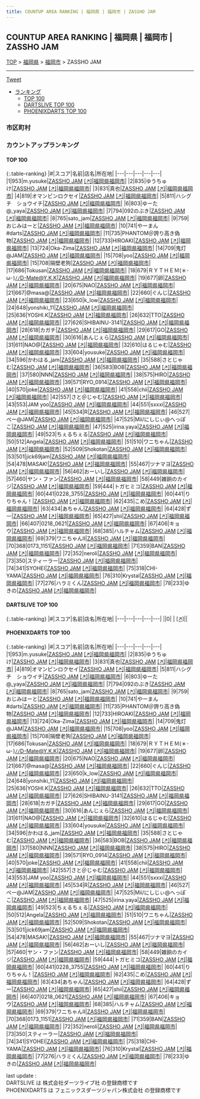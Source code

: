 ```yaml
---
title: COUNTUP AREA RANKING | 福岡県 | 福岡市 | ZASSHO JAM
---
```

## COUNTUP AREA RANKING | 福岡県 | 福岡市 | ZASSHO JAM

[TOP](/darts/rank/) > [福岡県](/darts/rank/福岡県/) > [福岡市](/darts/rank/福岡県/福岡市/) > ZASSHO JAM

___

<a href="https://twitter.com/share?ref_src=twsrc%5Etfw" data-text="COUNTUP AREA RANKING | 福岡県福岡市ZASSHO JAM" class="twitter-share-button" data-hashtags="DARTSLIVE,PHOENIXDARTS,darts,ダーツ" data-show-count="false">Tweet</a>

* [ランキング](#カウントアップランキング)
    * [TOP 100](#top-100)
    * [DARTSLIVE TOP 100](#dartslive-top-100)
    * [PHOENIXDARTS TOP 100](#phoenixdarts-top-100)

### 市区町村

<ul>

</ul>

### カウントアップランキング

#### TOP 100



{:.table-ranking}
|#|スコア|名前|店名|所在地|
|---|---|---|---|---|
|1|953|<span class="rank-name-pd">m.yusuke</span>|<a href="/darts/rank/shops/85726.html">ZASSHO JAM</a> <a href="https://vs.phoenixdarts.com/jp/shop/shopDetailInfo/s_85726?s_seq=85726">[↗]</a>|<a href="/darts/rank/福岡県/福岡市">福岡県福岡市</a>|
|2|835|<span class="rank-name-pd">ゆうちゅけ</span>|<a href="/darts/rank/shops/85726.html">ZASSHO JAM</a> <a href="https://vs.phoenixdarts.com/jp/shop/shopDetailInfo/s_85726?s_seq=85726">[↗]</a>|<a href="/darts/rank/福岡県/福岡市">福岡県福岡市</a>|
|3|831|<span class="rank-name-pd">真也</span>|<a href="/darts/rank/shops/85726.html">ZASSHO JAM</a> <a href="https://vs.phoenixdarts.com/jp/shop/shopDetailInfo/s_85726?s_seq=85726">[↗]</a>|<a href="/darts/rank/福岡県/福岡市">福岡県福岡市</a>|
|4|819|<span class="rank-name-pd">オマンピンロクセイ</span>|<a href="/darts/rank/shops/85726.html">ZASSHO JAM</a> <a href="https://vs.phoenixdarts.com/jp/shop/shopDetailInfo/s_85726?s_seq=85726">[↗]</a>|<a href="/darts/rank/福岡県/福岡市">福岡県福岡市</a>|
|5|811|<span class="rank-name-pd">ハシグチ　ショウイチ</span>|<a href="/darts/rank/shops/85726.html">ZASSHO JAM</a> <a href="https://vs.phoenixdarts.com/jp/shop/shopDetailInfo/s_85726?s_seq=85726">[↗]</a>|<a href="/darts/rank/福岡県/福岡市">福岡県福岡市</a>|
|6|803|<span class="rank-name-pd">ゆーた@_yaya</span>|<a href="/darts/rank/shops/85726.html">ZASSHO JAM</a> <a href="https://vs.phoenixdarts.com/jp/shop/shopDetailInfo/s_85726?s_seq=85726">[↗]</a>|<a href="/darts/rank/福岡県/福岡市">福岡県福岡市</a>|
|7|794|<span class="rank-name-pd">092のぶき</span>|<a href="/darts/rank/shops/85726.html">ZASSHO JAM</a> <a href="https://vs.phoenixdarts.com/jp/shop/shopDetailInfo/s_85726?s_seq=85726">[↗]</a>|<a href="/darts/rank/福岡県/福岡市">福岡県福岡市</a>|
|8|765|<span class="rank-name-pd">sato_jam</span>|<a href="/darts/rank/shops/85726.html">ZASSHO JAM</a> <a href="https://vs.phoenixdarts.com/jp/shop/shopDetailInfo/s_85726?s_seq=85726">[↗]</a>|<a href="/darts/rank/福岡県/福岡市">福岡県福岡市</a>|
|9|759|<span class="rank-name-pd">おじみはーと</span>|<a href="/darts/rank/shops/85726.html">ZASSHO JAM</a> <a href="https://vs.phoenixdarts.com/jp/shop/shopDetailInfo/s_85726?s_seq=85726">[↗]</a>|<a href="/darts/rank/福岡県/福岡市">福岡県福岡市</a>|
|10|741|<span class="rank-name-pd">やーまん#darts</span>|<a href="/darts/rank/shops/85726.html">ZASSHO JAM</a> <a href="https://vs.phoenixdarts.com/jp/shop/shopDetailInfo/s_85726?s_seq=85726">[↗]</a>|<a href="/darts/rank/福岡県/福岡市">福岡県福岡市</a>|
|11|735|<span class="rank-name-pd">PHANTOM＠誇り高き偽物</span>|<a href="/darts/rank/shops/85726.html">ZASSHO JAM</a> <a href="https://vs.phoenixdarts.com/jp/shop/shopDetailInfo/s_85726?s_seq=85726">[↗]</a>|<a href="/darts/rank/福岡県/福岡市">福岡県福岡市</a>|
|12|733|<span class="rank-name-pd">HIROAKI</span>|<a href="/darts/rank/shops/85726.html">ZASSHO JAM</a> <a href="https://vs.phoenixdarts.com/jp/shop/shopDetailInfo/s_85726?s_seq=85726">[↗]</a>|<a href="/darts/rank/福岡県/福岡市">福岡県福岡市</a>|
|13|724|<span class="rank-name-pd">Oka-Zima</span>|<a href="/darts/rank/shops/85726.html">ZASSHO JAM</a> <a href="https://vs.phoenixdarts.com/jp/shop/shopDetailInfo/s_85726?s_seq=85726">[↗]</a>|<a href="/darts/rank/福岡県/福岡市">福岡県福岡市</a>|
|14|709|<span class="rank-name-pd">鬼灯@JAM</span>|<a href="/darts/rank/shops/85726.html">ZASSHO JAM</a> <a href="https://vs.phoenixdarts.com/jp/shop/shopDetailInfo/s_85726?s_seq=85726">[↗]</a>|<a href="/darts/rank/福岡県/福岡市">福岡県福岡市</a>|
|15|708|<span class="rank-name-pd">yoo</span>|<a href="/darts/rank/shops/85726.html">ZASSHO JAM</a> <a href="https://vs.phoenixdarts.com/jp/shop/shopDetailInfo/s_85726?s_seq=85726">[↗]</a>|<a href="/darts/rank/福岡県/福岡市">福岡県福岡市</a>|
|15|708|<span class="rank-name-pd">隔壁老狗</span>|<a href="/darts/rank/shops/85726.html">ZASSHO JAM</a> <a href="https://vs.phoenixdarts.com/jp/shop/shopDetailInfo/s_85726?s_seq=85726">[↗]</a>|<a href="/darts/rank/福岡県/福岡市">福岡県福岡市</a>|
|17|686|<span class="rank-name-pd">Tokusan</span>|<a href="/darts/rank/shops/85726.html">ZASSHO JAM</a> <a href="https://vs.phoenixdarts.com/jp/shop/shopDetailInfo/s_85726?s_seq=85726">[↗]</a>|<a href="/darts/rank/福岡県/福岡市">福岡県福岡市</a>|
|18|679|<span class="rank-name-pd">ＲＹＴＨＥＭ(＊･ω･)ﾉﾉD-Mate@Y.K.K</span>|<a href="/darts/rank/shops/85726.html">ZASSHO JAM</a> <a href="https://vs.phoenixdarts.com/jp/shop/shopDetailInfo/s_85726?s_seq=85726">[↗]</a>|<a href="/darts/rank/福岡県/福岡市">福岡県福岡市</a>|
|19|677|<span class="rank-name-pd">卵</span>|<a href="/darts/rank/shops/85726.html">ZASSHO JAM</a> <a href="https://vs.phoenixdarts.com/jp/shop/shopDetailInfo/s_85726?s_seq=85726">[↗]</a>|<a href="/darts/rank/福岡県/福岡市">福岡県福岡市</a>|
|20|675|<span class="rank-name-pd">NAO</span>|<a href="/darts/rank/shops/85726.html">ZASSHO JAM</a> <a href="https://vs.phoenixdarts.com/jp/shop/shopDetailInfo/s_85726?s_seq=85726">[↗]</a>|<a href="/darts/rank/福岡県/福岡市">福岡県福岡市</a>|
|21|667|<span class="rank-name-pd">@masa@</span>|<a href="/darts/rank/shops/85726.html">ZASSHO JAM</a> <a href="https://vs.phoenixdarts.com/jp/shop/shopDetailInfo/s_85726?s_seq=85726">[↗]</a>|<a href="/darts/rank/福岡県/福岡市">福岡県福岡市</a>|
|22|660|<span class="rank-name-pd">ぐんじ</span>|<a href="/darts/rank/shops/85726.html">ZASSHO JAM</a> <a href="https://vs.phoenixdarts.com/jp/shop/shopDetailInfo/s_85726?s_seq=85726">[↗]</a>|<a href="/darts/rank/福岡県/福岡市">福岡県福岡市</a>|
|23|650|<span class="rank-name-pd">k_low</span>|<a href="/darts/rank/shops/85726.html">ZASSHO JAM</a> <a href="https://vs.phoenixdarts.com/jp/shop/shopDetailInfo/s_85726?s_seq=85726">[↗]</a>|<a href="/darts/rank/福岡県/福岡市">福岡県福岡市</a>|
|24|648|<span class="rank-name-pd">yonshiki_11</span>|<a href="/darts/rank/shops/85726.html">ZASSHO JAM</a> <a href="https://vs.phoenixdarts.com/jp/shop/shopDetailInfo/s_85726?s_seq=85726">[↗]</a>|<a href="/darts/rank/福岡県/福岡市">福岡県福岡市</a>|
|25|636|<span class="rank-name-pd">YOSHI.K</span>|<a href="/darts/rank/shops/85726.html">ZASSHO JAM</a> <a href="https://vs.phoenixdarts.com/jp/shop/shopDetailInfo/s_85726?s_seq=85726">[↗]</a>|<a href="/darts/rank/福岡県/福岡市">福岡県福岡市</a>|
|26|632|<span class="rank-name-pd">TTO</span>|<a href="/darts/rank/shops/85726.html">ZASSHO JAM</a> <a href="https://vs.phoenixdarts.com/jp/shop/shopDetailInfo/s_85726?s_seq=85726">[↗]</a>|<a href="/darts/rank/福岡県/福岡市">福岡県福岡市</a>|
|27|626|<span class="rank-name-pd">SHIBAINU-3141</span>|<a href="/darts/rank/shops/85726.html">ZASSHO JAM</a> <a href="https://vs.phoenixdarts.com/jp/shop/shopDetailInfo/s_85726?s_seq=85726">[↗]</a>|<a href="/darts/rank/福岡県/福岡市">福岡県福岡市</a>|
|28|618|<span class="rank-name-pd">カガチ</span>|<a href="/darts/rank/shops/85726.html">ZASSHO JAM</a> <a href="https://vs.phoenixdarts.com/jp/shop/shopDetailInfo/s_85726?s_seq=85726">[↗]</a>|<a href="/darts/rank/福岡県/福岡市">福岡県福岡市</a>|
|29|617|<span class="rank-name-pd">GO</span>|<a href="/darts/rank/shops/85726.html">ZASSHO JAM</a> <a href="https://vs.phoenixdarts.com/jp/shop/shopDetailInfo/s_85726?s_seq=85726">[↗]</a>|<a href="/darts/rank/福岡県/福岡市">福岡県福岡市</a>|
|30|616|<span class="rank-name-pd">あんじぇら</span>|<a href="/darts/rank/shops/85726.html">ZASSHO JAM</a> <a href="https://vs.phoenixdarts.com/jp/shop/shopDetailInfo/s_85726?s_seq=85726">[↗]</a>|<a href="/darts/rank/福岡県/福岡市">福岡県福岡市</a>|
|31|611|<span class="rank-name-pd">NAO@</span>|<a href="/darts/rank/shops/85726.html">ZASSHO JAM</a> <a href="https://vs.phoenixdarts.com/jp/shop/shopDetailInfo/s_85726?s_seq=85726">[↗]</a>|<a href="/darts/rank/福岡県/福岡市">福岡県福岡市</a>|
|32|610|<span class="rank-name-pd">はるじゃむ</span>|<a href="/darts/rank/shops/85726.html">ZASSHO JAM</a> <a href="https://vs.phoenixdarts.com/jp/shop/shopDetailInfo/s_85726?s_seq=85726">[↗]</a>|<a href="/darts/rank/福岡県/福岡市">福岡県福岡市</a>|
|33|604|<span class="rank-name-pd">yousuke</span>|<a href="/darts/rank/shops/85726.html">ZASSHO JAM</a> <a href="https://vs.phoenixdarts.com/jp/shop/shopDetailInfo/s_85726?s_seq=85726">[↗]</a>|<a href="/darts/rank/福岡県/福岡市">福岡県福岡市</a>|
|34|596|<span class="rank-name-pd">かわはる_jam</span>|<a href="/darts/rank/shops/85726.html">ZASSHO JAM</a> <a href="https://vs.phoenixdarts.com/jp/shop/shopDetailInfo/s_85726?s_seq=85726">[↗]</a>|<a href="/darts/rank/福岡県/福岡市">福岡県福岡市</a>|
|35|588|<span class="rank-name-pd">さとじゃむ</span>|<a href="/darts/rank/shops/85726.html">ZASSHO JAM</a> <a href="https://vs.phoenixdarts.com/jp/shop/shopDetailInfo/s_85726?s_seq=85726">[↗]</a>|<a href="/darts/rank/福岡県/福岡市">福岡県福岡市</a>|
|36|583|<span class="rank-name-pd">BOB</span>|<a href="/darts/rank/shops/85726.html">ZASSHO JAM</a> <a href="https://vs.phoenixdarts.com/jp/shop/shopDetailInfo/s_85726?s_seq=85726">[↗]</a>|<a href="/darts/rank/福岡県/福岡市">福岡県福岡市</a>|
|37|580|<span class="rank-name-pd">NNN</span>|<a href="/darts/rank/shops/85726.html">ZASSHO JAM</a> <a href="https://vs.phoenixdarts.com/jp/shop/shopDetailInfo/s_85726?s_seq=85726">[↗]</a>|<a href="/darts/rank/福岡県/福岡市">福岡県福岡市</a>|
|38|575|<span class="rank-name-pd">HIRO</span>|<a href="/darts/rank/shops/85726.html">ZASSHO JAM</a> <a href="https://vs.phoenixdarts.com/jp/shop/shopDetailInfo/s_85726?s_seq=85726">[↗]</a>|<a href="/darts/rank/福岡県/福岡市">福岡県福岡市</a>|
|39|571|<span class="rank-name-pd">RYO_0914</span>|<a href="/darts/rank/shops/85726.html">ZASSHO JAM</a> <a href="https://vs.phoenixdarts.com/jp/shop/shopDetailInfo/s_85726?s_seq=85726">[↗]</a>|<a href="/darts/rank/福岡県/福岡市">福岡県福岡市</a>|
|40|570|<span class="rank-name-pd">joke</span>|<a href="/darts/rank/shops/85726.html">ZASSHO JAM</a> <a href="https://vs.phoenixdarts.com/jp/shop/shopDetailInfo/s_85726?s_seq=85726">[↗]</a>|<a href="/darts/rank/福岡県/福岡市">福岡県福岡市</a>|
|41|558|<span class="rank-name-pd">chii</span>|<a href="/darts/rank/shops/85726.html">ZASSHO JAM</a> <a href="https://vs.phoenixdarts.com/jp/shop/shopDetailInfo/s_85726?s_seq=85726">[↗]</a>|<a href="/darts/rank/福岡県/福岡市">福岡県福岡市</a>|
|42|557|<span class="rank-name-pd">さと＠じゃむ</span>|<a href="/darts/rank/shops/85726.html">ZASSHO JAM</a> <a href="https://vs.phoenixdarts.com/jp/shop/shopDetailInfo/s_85726?s_seq=85726">[↗]</a>|<a href="/darts/rank/福岡県/福岡市">福岡県福岡市</a>|
|43|553|<span class="rank-name-pd">JAM yoo</span>|<a href="/darts/rank/shops/85726.html">ZASSHO JAM</a> <a href="https://vs.phoenixdarts.com/jp/shop/shopDetailInfo/s_85726?s_seq=85726">[↗]</a>|<a href="/darts/rank/福岡県/福岡市">福岡県福岡市</a>|
|44|551|<span class="rank-name-pd">sxxxi</span>|<a href="/darts/rank/shops/85726.html">ZASSHO JAM</a> <a href="https://vs.phoenixdarts.com/jp/shop/shopDetailInfo/s_85726?s_seq=85726">[↗]</a>|<a href="/darts/rank/福岡県/福岡市">福岡県福岡市</a>|
|45|534|<span class="rank-name-pd">R</span>|<a href="/darts/rank/shops/85726.html">ZASSHO JAM</a> <a href="https://vs.phoenixdarts.com/jp/shop/shopDetailInfo/s_85726?s_seq=85726">[↗]</a>|<a href="/darts/rank/福岡県/福岡市">福岡県福岡市</a>|
|46|527|<span class="rank-name-pd">ぺー@JAM</span>|<a href="/darts/rank/shops/85726.html">ZASSHO JAM</a> <a href="https://vs.phoenixdarts.com/jp/shop/shopDetailInfo/s_85726?s_seq=85726">[↗]</a>|<a href="/darts/rank/福岡県/福岡市">福岡県福岡市</a>|
|47|525|<span class="rank-name-pd">Mii/にしじぃ@へっぽこ</span>|<a href="/darts/rank/shops/85726.html">ZASSHO JAM</a> <a href="https://vs.phoenixdarts.com/jp/shop/shopDetailInfo/s_85726?s_seq=85726">[↗]</a>|<a href="/darts/rank/福岡県/福岡市">福岡県福岡市</a>|
|47|525|<span class="rank-name-pd">irina.yaya</span>|<a href="/darts/rank/shops/85726.html">ZASSHO JAM</a> <a href="https://vs.phoenixdarts.com/jp/shop/shopDetailInfo/s_85726?s_seq=85726">[↗]</a>|<a href="/darts/rank/福岡県/福岡市">福岡県福岡市</a>|
|49|523|<span class="rank-name-pd">ちぇるちぇる</span>|<a href="/darts/rank/shops/85726.html">ZASSHO JAM</a> <a href="https://vs.phoenixdarts.com/jp/shop/shopDetailInfo/s_85726?s_seq=85726">[↗]</a>|<a href="/darts/rank/福岡県/福岡市">福岡県福岡市</a>|
|50|512|<span class="rank-name-pd">Angela</span>|<a href="/darts/rank/shops/85726.html">ZASSHO JAM</a> <a href="https://vs.phoenixdarts.com/jp/shop/shopDetailInfo/s_85726?s_seq=85726">[↗]</a>|<a href="/darts/rank/福岡県/福岡市">福岡県福岡市</a>|
|51|510|<span class="rank-name-pd">ワニちゃん</span>|<a href="/darts/rank/shops/85726.html">ZASSHO JAM</a> <a href="https://vs.phoenixdarts.com/jp/shop/shopDetailInfo/s_85726?s_seq=85726">[↗]</a>|<a href="/darts/rank/福岡県/福岡市">福岡県福岡市</a>|
|52|509|<span class="rank-name-pd">Shokotan</span>|<a href="/darts/rank/shops/85726.html">ZASSHO JAM</a> <a href="https://vs.phoenixdarts.com/jp/shop/shopDetailInfo/s_85726?s_seq=85726">[↗]</a>|<a href="/darts/rank/福岡県/福岡市">福岡県福岡市</a>|
|53|501|<span class="rank-name-pd">jick69jam</span>|<a href="/darts/rank/shops/85726.html">ZASSHO JAM</a> <a href="https://vs.phoenixdarts.com/jp/shop/shopDetailInfo/s_85726?s_seq=85726">[↗]</a>|<a href="/darts/rank/福岡県/福岡市">福岡県福岡市</a>|
|54|478|<span class="rank-name-pd">MASAK!</span>|<a href="/darts/rank/shops/85726.html">ZASSHO JAM</a> <a href="https://vs.phoenixdarts.com/jp/shop/shopDetailInfo/s_85726?s_seq=85726">[↗]</a>|<a href="/darts/rank/福岡県/福岡市">福岡県福岡市</a>|
|55|467|<span class="rank-name-pd">ツナマヨ</span>|<a href="/darts/rank/shops/85726.html">ZASSHO JAM</a> <a href="https://vs.phoenixdarts.com/jp/shop/shopDetailInfo/s_85726?s_seq=85726">[↗]</a>|<a href="/darts/rank/福岡県/福岡市">福岡県福岡市</a>|
|56|462|<span class="rank-name-pd">おーいし</span>|<a href="/darts/rank/shops/85726.html">ZASSHO JAM</a> <a href="https://vs.phoenixdarts.com/jp/shop/shopDetailInfo/s_85726?s_seq=85726">[↗]</a>|<a href="/darts/rank/福岡県/福岡市">福岡県福岡市</a>|
|57|460|<span class="rank-name-pd">ヤン・ファン</span>|<a href="/darts/rank/shops/85726.html">ZASSHO JAM</a> <a href="https://vs.phoenixdarts.com/jp/shop/shopDetailInfo/s_85726?s_seq=85726">[↗]</a>|<a href="/darts/rank/福岡県/福岡市">福岡県福岡市</a>|
|58|449|<span class="rank-name-pd">雑餉のカイジ</span>|<a href="/darts/rank/shops/85726.html">ZASSHO JAM</a> <a href="https://vs.phoenixdarts.com/jp/shop/shopDetailInfo/s_85726?s_seq=85726">[↗]</a>|<a href="/darts/rank/福岡県/福岡市">福岡県福岡市</a>|
|59|444|<span class="rank-name-pd">トガヒミコ</span>|<a href="/darts/rank/shops/85726.html">ZASSHO JAM</a> <a href="https://vs.phoenixdarts.com/jp/shop/shopDetailInfo/s_85726?s_seq=85726">[↗]</a>|<a href="/darts/rank/福岡県/福岡市">福岡県福岡市</a>|
|60|441|<span class="rank-name-pd">0228_3755</span>|<a href="/darts/rank/shops/85726.html">ZASSHO JAM</a> <a href="https://vs.phoenixdarts.com/jp/shop/shopDetailInfo/s_85726?s_seq=85726">[↗]</a>|<a href="/darts/rank/福岡県/福岡市">福岡県福岡市</a>|
|60|441|<span class="rank-name-pd">りりちゃん！</span>|<a href="/darts/rank/shops/85726.html">ZASSHO JAM</a> <a href="https://vs.phoenixdarts.com/jp/shop/shopDetailInfo/s_85726?s_seq=85726">[↗]</a>|<a href="/darts/rank/福岡県/福岡市">福岡県福岡市</a>|
|62|435|<span class="rank-name-pd">こめ</span>|<a href="/darts/rank/shops/85726.html">ZASSHO JAM</a> <a href="https://vs.phoenixdarts.com/jp/shop/shopDetailInfo/s_85726?s_seq=85726">[↗]</a>|<a href="/darts/rank/福岡県/福岡市">福岡県福岡市</a>|
|63|434|<span class="rank-name-pd">あちゃん</span>|<a href="/darts/rank/shops/85726.html">ZASSHO JAM</a> <a href="https://vs.phoenixdarts.com/jp/shop/shopDetailInfo/s_85726?s_seq=85726">[↗]</a>|<a href="/darts/rank/福岡県/福岡市">福岡県福岡市</a>|
|64|428|<span class="rank-name-pd">ずー</span>|<a href="/darts/rank/shops/85726.html">ZASSHO JAM</a> <a href="https://vs.phoenixdarts.com/jp/shop/shopDetailInfo/s_85726?s_seq=85726">[↗]</a>|<a href="/darts/rank/福岡県/福岡市">福岡県福岡市</a>|
|65|427|<span class="rank-name-pd">shii</span>|<a href="/darts/rank/shops/85726.html">ZASSHO JAM</a> <a href="https://vs.phoenixdarts.com/jp/shop/shopDetailInfo/s_85726?s_seq=85726">[↗]</a>|<a href="/darts/rank/福岡県/福岡市">福岡県福岡市</a>|
|66|407|<span class="rank-name-pd">0218_0621</span>|<a href="/darts/rank/shops/85726.html">ZASSHO JAM</a> <a href="https://vs.phoenixdarts.com/jp/shop/shopDetailInfo/s_85726?s_seq=85726">[↗]</a>|<a href="/darts/rank/福岡県/福岡市">福岡県福岡市</a>|
|67|406|<span class="rank-name-pd">キョウ</span>|<a href="/darts/rank/shops/85726.html">ZASSHO JAM</a> <a href="https://vs.phoenixdarts.com/jp/shop/shopDetailInfo/s_85726?s_seq=85726">[↗]</a>|<a href="/darts/rank/福岡県/福岡市">福岡県福岡市</a>|
|68|385|<span class="rank-name-pd">ハルチャム</span>|<a href="/darts/rank/shops/85726.html">ZASSHO JAM</a> <a href="https://vs.phoenixdarts.com/jp/shop/shopDetailInfo/s_85726?s_seq=85726">[↗]</a>|<a href="/darts/rank/福岡県/福岡市">福岡県福岡市</a>|
|69|379|<span class="rank-name-pd">ワニちゃんⅡ</span>|<a href="/darts/rank/shops/85726.html">ZASSHO JAM</a> <a href="https://vs.phoenixdarts.com/jp/shop/shopDetailInfo/s_85726?s_seq=85726">[↗]</a>|<a href="/darts/rank/福岡県/福岡市">福岡県福岡市</a>|
|70|368|<span class="rank-name-pd">0173_1151</span>|<a href="/darts/rank/shops/85726.html">ZASSHO JAM</a> <a href="https://vs.phoenixdarts.com/jp/shop/shopDetailInfo/s_85726?s_seq=85726">[↗]</a>|<a href="/darts/rank/福岡県/福岡市">福岡県福岡市</a>|
|71|359|<span class="rank-name-pd">BAN</span>|<a href="/darts/rank/shops/85726.html">ZASSHO JAM</a> <a href="https://vs.phoenixdarts.com/jp/shop/shopDetailInfo/s_85726?s_seq=85726">[↗]</a>|<a href="/darts/rank/福岡県/福岡市">福岡県福岡市</a>|
|72|352|<span class="rank-name-pd">neroli</span>|<a href="/darts/rank/shops/85726.html">ZASSHO JAM</a> <a href="https://vs.phoenixdarts.com/jp/shop/shopDetailInfo/s_85726?s_seq=85726">[↗]</a>|<a href="/darts/rank/福岡県/福岡市">福岡県福岡市</a>|
|73|350|<span class="rank-name-pd">スティーラー</span>|<a href="/darts/rank/shops/85726.html">ZASSHO JAM</a> <a href="https://vs.phoenixdarts.com/jp/shop/shopDetailInfo/s_85726?s_seq=85726">[↗]</a>|<a href="/darts/rank/福岡県/福岡市">福岡県福岡市</a>|
|74|341|<span class="rank-name-pd">SYOHEI</span>|<a href="/darts/rank/shops/85726.html">ZASSHO JAM</a> <a href="https://vs.phoenixdarts.com/jp/shop/shopDetailInfo/s_85726?s_seq=85726">[↗]</a>|<a href="/darts/rank/福岡県/福岡市">福岡県福岡市</a>|
|75|318|<span class="rank-name-pd">CHI-YAMA</span>|<a href="/darts/rank/shops/85726.html">ZASSHO JAM</a> <a href="https://vs.phoenixdarts.com/jp/shop/shopDetailInfo/s_85726?s_seq=85726">[↗]</a>|<a href="/darts/rank/福岡県/福岡市">福岡県福岡市</a>|
|76|310|<span class="rank-name-pd">Krystal</span>|<a href="/darts/rank/shops/85726.html">ZASSHO JAM</a> <a href="https://vs.phoenixdarts.com/jp/shop/shopDetailInfo/s_85726?s_seq=85726">[↗]</a>|<a href="/darts/rank/福岡県/福岡市">福岡県福岡市</a>|
|77|276|<span class="rank-name-pd">ハラミくん</span>|<a href="/darts/rank/shops/85726.html">ZASSHO JAM</a> <a href="https://vs.phoenixdarts.com/jp/shop/shopDetailInfo/s_85726?s_seq=85726">[↗]</a>|<a href="/darts/rank/福岡県/福岡市">福岡県福岡市</a>|
|78|233|<span class="rank-name-pd">ゆきの</span>|<a href="/darts/rank/shops/85726.html">ZASSHO JAM</a> <a href="https://vs.phoenixdarts.com/jp/shop/shopDetailInfo/s_85726?s_seq=85726">[↗]</a>|<a href="/darts/rank/福岡県/福岡市">福岡県福岡市</a>|


#### DARTSLIVE TOP 100



{:.table-ranking}
|#|スコア|名前|店名|所在地|
|---|---|---|---|---|
||0|<span class="rank-name-dl"> </span>|<a href="/darts/rank/shops/.html"></a> <a href="">[↗]</a>|<a href="/darts/rank//"></a>|


#### PHOENIXDARTS TOP 100



{:.table-ranking}
|#|スコア|名前|店名|所在地|
|---|---|---|---|---|
|1|953|<span class="rank-name-pd">m.yusuke</span>|<a href="/darts/rank/shops/85726.html">ZASSHO JAM</a> <a href="https://vs.phoenixdarts.com/jp/shop/shopDetailInfo/s_85726?s_seq=85726">[↗]</a>|<a href="/darts/rank/福岡県/福岡市">福岡県福岡市</a>|
|2|835|<span class="rank-name-pd">ゆうちゅけ</span>|<a href="/darts/rank/shops/85726.html">ZASSHO JAM</a> <a href="https://vs.phoenixdarts.com/jp/shop/shopDetailInfo/s_85726?s_seq=85726">[↗]</a>|<a href="/darts/rank/福岡県/福岡市">福岡県福岡市</a>|
|3|831|<span class="rank-name-pd">真也</span>|<a href="/darts/rank/shops/85726.html">ZASSHO JAM</a> <a href="https://vs.phoenixdarts.com/jp/shop/shopDetailInfo/s_85726?s_seq=85726">[↗]</a>|<a href="/darts/rank/福岡県/福岡市">福岡県福岡市</a>|
|4|819|<span class="rank-name-pd">オマンピンロクセイ</span>|<a href="/darts/rank/shops/85726.html">ZASSHO JAM</a> <a href="https://vs.phoenixdarts.com/jp/shop/shopDetailInfo/s_85726?s_seq=85726">[↗]</a>|<a href="/darts/rank/福岡県/福岡市">福岡県福岡市</a>|
|5|811|<span class="rank-name-pd">ハシグチ　ショウイチ</span>|<a href="/darts/rank/shops/85726.html">ZASSHO JAM</a> <a href="https://vs.phoenixdarts.com/jp/shop/shopDetailInfo/s_85726?s_seq=85726">[↗]</a>|<a href="/darts/rank/福岡県/福岡市">福岡県福岡市</a>|
|6|803|<span class="rank-name-pd">ゆーた@_yaya</span>|<a href="/darts/rank/shops/85726.html">ZASSHO JAM</a> <a href="https://vs.phoenixdarts.com/jp/shop/shopDetailInfo/s_85726?s_seq=85726">[↗]</a>|<a href="/darts/rank/福岡県/福岡市">福岡県福岡市</a>|
|7|794|<span class="rank-name-pd">092のぶき</span>|<a href="/darts/rank/shops/85726.html">ZASSHO JAM</a> <a href="https://vs.phoenixdarts.com/jp/shop/shopDetailInfo/s_85726?s_seq=85726">[↗]</a>|<a href="/darts/rank/福岡県/福岡市">福岡県福岡市</a>|
|8|765|<span class="rank-name-pd">sato_jam</span>|<a href="/darts/rank/shops/85726.html">ZASSHO JAM</a> <a href="https://vs.phoenixdarts.com/jp/shop/shopDetailInfo/s_85726?s_seq=85726">[↗]</a>|<a href="/darts/rank/福岡県/福岡市">福岡県福岡市</a>|
|9|759|<span class="rank-name-pd">おじみはーと</span>|<a href="/darts/rank/shops/85726.html">ZASSHO JAM</a> <a href="https://vs.phoenixdarts.com/jp/shop/shopDetailInfo/s_85726?s_seq=85726">[↗]</a>|<a href="/darts/rank/福岡県/福岡市">福岡県福岡市</a>|
|10|741|<span class="rank-name-pd">やーまん#darts</span>|<a href="/darts/rank/shops/85726.html">ZASSHO JAM</a> <a href="https://vs.phoenixdarts.com/jp/shop/shopDetailInfo/s_85726?s_seq=85726">[↗]</a>|<a href="/darts/rank/福岡県/福岡市">福岡県福岡市</a>|
|11|735|<span class="rank-name-pd">PHANTOM＠誇り高き偽物</span>|<a href="/darts/rank/shops/85726.html">ZASSHO JAM</a> <a href="https://vs.phoenixdarts.com/jp/shop/shopDetailInfo/s_85726?s_seq=85726">[↗]</a>|<a href="/darts/rank/福岡県/福岡市">福岡県福岡市</a>|
|12|733|<span class="rank-name-pd">HIROAKI</span>|<a href="/darts/rank/shops/85726.html">ZASSHO JAM</a> <a href="https://vs.phoenixdarts.com/jp/shop/shopDetailInfo/s_85726?s_seq=85726">[↗]</a>|<a href="/darts/rank/福岡県/福岡市">福岡県福岡市</a>|
|13|724|<span class="rank-name-pd">Oka-Zima</span>|<a href="/darts/rank/shops/85726.html">ZASSHO JAM</a> <a href="https://vs.phoenixdarts.com/jp/shop/shopDetailInfo/s_85726?s_seq=85726">[↗]</a>|<a href="/darts/rank/福岡県/福岡市">福岡県福岡市</a>|
|14|709|<span class="rank-name-pd">鬼灯@JAM</span>|<a href="/darts/rank/shops/85726.html">ZASSHO JAM</a> <a href="https://vs.phoenixdarts.com/jp/shop/shopDetailInfo/s_85726?s_seq=85726">[↗]</a>|<a href="/darts/rank/福岡県/福岡市">福岡県福岡市</a>|
|15|708|<span class="rank-name-pd">yoo</span>|<a href="/darts/rank/shops/85726.html">ZASSHO JAM</a> <a href="https://vs.phoenixdarts.com/jp/shop/shopDetailInfo/s_85726?s_seq=85726">[↗]</a>|<a href="/darts/rank/福岡県/福岡市">福岡県福岡市</a>|
|15|708|<span class="rank-name-pd">隔壁老狗</span>|<a href="/darts/rank/shops/85726.html">ZASSHO JAM</a> <a href="https://vs.phoenixdarts.com/jp/shop/shopDetailInfo/s_85726?s_seq=85726">[↗]</a>|<a href="/darts/rank/福岡県/福岡市">福岡県福岡市</a>|
|17|686|<span class="rank-name-pd">Tokusan</span>|<a href="/darts/rank/shops/85726.html">ZASSHO JAM</a> <a href="https://vs.phoenixdarts.com/jp/shop/shopDetailInfo/s_85726?s_seq=85726">[↗]</a>|<a href="/darts/rank/福岡県/福岡市">福岡県福岡市</a>|
|18|679|<span class="rank-name-pd">ＲＹＴＨＥＭ(＊･ω･)ﾉﾉD-Mate@Y.K.K</span>|<a href="/darts/rank/shops/85726.html">ZASSHO JAM</a> <a href="https://vs.phoenixdarts.com/jp/shop/shopDetailInfo/s_85726?s_seq=85726">[↗]</a>|<a href="/darts/rank/福岡県/福岡市">福岡県福岡市</a>|
|19|677|<span class="rank-name-pd">卵</span>|<a href="/darts/rank/shops/85726.html">ZASSHO JAM</a> <a href="https://vs.phoenixdarts.com/jp/shop/shopDetailInfo/s_85726?s_seq=85726">[↗]</a>|<a href="/darts/rank/福岡県/福岡市">福岡県福岡市</a>|
|20|675|<span class="rank-name-pd">NAO</span>|<a href="/darts/rank/shops/85726.html">ZASSHO JAM</a> <a href="https://vs.phoenixdarts.com/jp/shop/shopDetailInfo/s_85726?s_seq=85726">[↗]</a>|<a href="/darts/rank/福岡県/福岡市">福岡県福岡市</a>|
|21|667|<span class="rank-name-pd">@masa@</span>|<a href="/darts/rank/shops/85726.html">ZASSHO JAM</a> <a href="https://vs.phoenixdarts.com/jp/shop/shopDetailInfo/s_85726?s_seq=85726">[↗]</a>|<a href="/darts/rank/福岡県/福岡市">福岡県福岡市</a>|
|22|660|<span class="rank-name-pd">ぐんじ</span>|<a href="/darts/rank/shops/85726.html">ZASSHO JAM</a> <a href="https://vs.phoenixdarts.com/jp/shop/shopDetailInfo/s_85726?s_seq=85726">[↗]</a>|<a href="/darts/rank/福岡県/福岡市">福岡県福岡市</a>|
|23|650|<span class="rank-name-pd">k_low</span>|<a href="/darts/rank/shops/85726.html">ZASSHO JAM</a> <a href="https://vs.phoenixdarts.com/jp/shop/shopDetailInfo/s_85726?s_seq=85726">[↗]</a>|<a href="/darts/rank/福岡県/福岡市">福岡県福岡市</a>|
|24|648|<span class="rank-name-pd">yonshiki_11</span>|<a href="/darts/rank/shops/85726.html">ZASSHO JAM</a> <a href="https://vs.phoenixdarts.com/jp/shop/shopDetailInfo/s_85726?s_seq=85726">[↗]</a>|<a href="/darts/rank/福岡県/福岡市">福岡県福岡市</a>|
|25|636|<span class="rank-name-pd">YOSHI.K</span>|<a href="/darts/rank/shops/85726.html">ZASSHO JAM</a> <a href="https://vs.phoenixdarts.com/jp/shop/shopDetailInfo/s_85726?s_seq=85726">[↗]</a>|<a href="/darts/rank/福岡県/福岡市">福岡県福岡市</a>|
|26|632|<span class="rank-name-pd">TTO</span>|<a href="/darts/rank/shops/85726.html">ZASSHO JAM</a> <a href="https://vs.phoenixdarts.com/jp/shop/shopDetailInfo/s_85726?s_seq=85726">[↗]</a>|<a href="/darts/rank/福岡県/福岡市">福岡県福岡市</a>|
|27|626|<span class="rank-name-pd">SHIBAINU-3141</span>|<a href="/darts/rank/shops/85726.html">ZASSHO JAM</a> <a href="https://vs.phoenixdarts.com/jp/shop/shopDetailInfo/s_85726?s_seq=85726">[↗]</a>|<a href="/darts/rank/福岡県/福岡市">福岡県福岡市</a>|
|28|618|<span class="rank-name-pd">カガチ</span>|<a href="/darts/rank/shops/85726.html">ZASSHO JAM</a> <a href="https://vs.phoenixdarts.com/jp/shop/shopDetailInfo/s_85726?s_seq=85726">[↗]</a>|<a href="/darts/rank/福岡県/福岡市">福岡県福岡市</a>|
|29|617|<span class="rank-name-pd">GO</span>|<a href="/darts/rank/shops/85726.html">ZASSHO JAM</a> <a href="https://vs.phoenixdarts.com/jp/shop/shopDetailInfo/s_85726?s_seq=85726">[↗]</a>|<a href="/darts/rank/福岡県/福岡市">福岡県福岡市</a>|
|30|616|<span class="rank-name-pd">あんじぇら</span>|<a href="/darts/rank/shops/85726.html">ZASSHO JAM</a> <a href="https://vs.phoenixdarts.com/jp/shop/shopDetailInfo/s_85726?s_seq=85726">[↗]</a>|<a href="/darts/rank/福岡県/福岡市">福岡県福岡市</a>|
|31|611|<span class="rank-name-pd">NAO@</span>|<a href="/darts/rank/shops/85726.html">ZASSHO JAM</a> <a href="https://vs.phoenixdarts.com/jp/shop/shopDetailInfo/s_85726?s_seq=85726">[↗]</a>|<a href="/darts/rank/福岡県/福岡市">福岡県福岡市</a>|
|32|610|<span class="rank-name-pd">はるじゃむ</span>|<a href="/darts/rank/shops/85726.html">ZASSHO JAM</a> <a href="https://vs.phoenixdarts.com/jp/shop/shopDetailInfo/s_85726?s_seq=85726">[↗]</a>|<a href="/darts/rank/福岡県/福岡市">福岡県福岡市</a>|
|33|604|<span class="rank-name-pd">yousuke</span>|<a href="/darts/rank/shops/85726.html">ZASSHO JAM</a> <a href="https://vs.phoenixdarts.com/jp/shop/shopDetailInfo/s_85726?s_seq=85726">[↗]</a>|<a href="/darts/rank/福岡県/福岡市">福岡県福岡市</a>|
|34|596|<span class="rank-name-pd">かわはる_jam</span>|<a href="/darts/rank/shops/85726.html">ZASSHO JAM</a> <a href="https://vs.phoenixdarts.com/jp/shop/shopDetailInfo/s_85726?s_seq=85726">[↗]</a>|<a href="/darts/rank/福岡県/福岡市">福岡県福岡市</a>|
|35|588|<span class="rank-name-pd">さとじゃむ</span>|<a href="/darts/rank/shops/85726.html">ZASSHO JAM</a> <a href="https://vs.phoenixdarts.com/jp/shop/shopDetailInfo/s_85726?s_seq=85726">[↗]</a>|<a href="/darts/rank/福岡県/福岡市">福岡県福岡市</a>|
|36|583|<span class="rank-name-pd">BOB</span>|<a href="/darts/rank/shops/85726.html">ZASSHO JAM</a> <a href="https://vs.phoenixdarts.com/jp/shop/shopDetailInfo/s_85726?s_seq=85726">[↗]</a>|<a href="/darts/rank/福岡県/福岡市">福岡県福岡市</a>|
|37|580|<span class="rank-name-pd">NNN</span>|<a href="/darts/rank/shops/85726.html">ZASSHO JAM</a> <a href="https://vs.phoenixdarts.com/jp/shop/shopDetailInfo/s_85726?s_seq=85726">[↗]</a>|<a href="/darts/rank/福岡県/福岡市">福岡県福岡市</a>|
|38|575|<span class="rank-name-pd">HIRO</span>|<a href="/darts/rank/shops/85726.html">ZASSHO JAM</a> <a href="https://vs.phoenixdarts.com/jp/shop/shopDetailInfo/s_85726?s_seq=85726">[↗]</a>|<a href="/darts/rank/福岡県/福岡市">福岡県福岡市</a>|
|39|571|<span class="rank-name-pd">RYO_0914</span>|<a href="/darts/rank/shops/85726.html">ZASSHO JAM</a> <a href="https://vs.phoenixdarts.com/jp/shop/shopDetailInfo/s_85726?s_seq=85726">[↗]</a>|<a href="/darts/rank/福岡県/福岡市">福岡県福岡市</a>|
|40|570|<span class="rank-name-pd">joke</span>|<a href="/darts/rank/shops/85726.html">ZASSHO JAM</a> <a href="https://vs.phoenixdarts.com/jp/shop/shopDetailInfo/s_85726?s_seq=85726">[↗]</a>|<a href="/darts/rank/福岡県/福岡市">福岡県福岡市</a>|
|41|558|<span class="rank-name-pd">chii</span>|<a href="/darts/rank/shops/85726.html">ZASSHO JAM</a> <a href="https://vs.phoenixdarts.com/jp/shop/shopDetailInfo/s_85726?s_seq=85726">[↗]</a>|<a href="/darts/rank/福岡県/福岡市">福岡県福岡市</a>|
|42|557|<span class="rank-name-pd">さと＠じゃむ</span>|<a href="/darts/rank/shops/85726.html">ZASSHO JAM</a> <a href="https://vs.phoenixdarts.com/jp/shop/shopDetailInfo/s_85726?s_seq=85726">[↗]</a>|<a href="/darts/rank/福岡県/福岡市">福岡県福岡市</a>|
|43|553|<span class="rank-name-pd">JAM yoo</span>|<a href="/darts/rank/shops/85726.html">ZASSHO JAM</a> <a href="https://vs.phoenixdarts.com/jp/shop/shopDetailInfo/s_85726?s_seq=85726">[↗]</a>|<a href="/darts/rank/福岡県/福岡市">福岡県福岡市</a>|
|44|551|<span class="rank-name-pd">sxxxi</span>|<a href="/darts/rank/shops/85726.html">ZASSHO JAM</a> <a href="https://vs.phoenixdarts.com/jp/shop/shopDetailInfo/s_85726?s_seq=85726">[↗]</a>|<a href="/darts/rank/福岡県/福岡市">福岡県福岡市</a>|
|45|534|<span class="rank-name-pd">R</span>|<a href="/darts/rank/shops/85726.html">ZASSHO JAM</a> <a href="https://vs.phoenixdarts.com/jp/shop/shopDetailInfo/s_85726?s_seq=85726">[↗]</a>|<a href="/darts/rank/福岡県/福岡市">福岡県福岡市</a>|
|46|527|<span class="rank-name-pd">ぺー@JAM</span>|<a href="/darts/rank/shops/85726.html">ZASSHO JAM</a> <a href="https://vs.phoenixdarts.com/jp/shop/shopDetailInfo/s_85726?s_seq=85726">[↗]</a>|<a href="/darts/rank/福岡県/福岡市">福岡県福岡市</a>|
|47|525|<span class="rank-name-pd">Mii/にしじぃ@へっぽこ</span>|<a href="/darts/rank/shops/85726.html">ZASSHO JAM</a> <a href="https://vs.phoenixdarts.com/jp/shop/shopDetailInfo/s_85726?s_seq=85726">[↗]</a>|<a href="/darts/rank/福岡県/福岡市">福岡県福岡市</a>|
|47|525|<span class="rank-name-pd">irina.yaya</span>|<a href="/darts/rank/shops/85726.html">ZASSHO JAM</a> <a href="https://vs.phoenixdarts.com/jp/shop/shopDetailInfo/s_85726?s_seq=85726">[↗]</a>|<a href="/darts/rank/福岡県/福岡市">福岡県福岡市</a>|
|49|523|<span class="rank-name-pd">ちぇるちぇる</span>|<a href="/darts/rank/shops/85726.html">ZASSHO JAM</a> <a href="https://vs.phoenixdarts.com/jp/shop/shopDetailInfo/s_85726?s_seq=85726">[↗]</a>|<a href="/darts/rank/福岡県/福岡市">福岡県福岡市</a>|
|50|512|<span class="rank-name-pd">Angela</span>|<a href="/darts/rank/shops/85726.html">ZASSHO JAM</a> <a href="https://vs.phoenixdarts.com/jp/shop/shopDetailInfo/s_85726?s_seq=85726">[↗]</a>|<a href="/darts/rank/福岡県/福岡市">福岡県福岡市</a>|
|51|510|<span class="rank-name-pd">ワニちゃん</span>|<a href="/darts/rank/shops/85726.html">ZASSHO JAM</a> <a href="https://vs.phoenixdarts.com/jp/shop/shopDetailInfo/s_85726?s_seq=85726">[↗]</a>|<a href="/darts/rank/福岡県/福岡市">福岡県福岡市</a>|
|52|509|<span class="rank-name-pd">Shokotan</span>|<a href="/darts/rank/shops/85726.html">ZASSHO JAM</a> <a href="https://vs.phoenixdarts.com/jp/shop/shopDetailInfo/s_85726?s_seq=85726">[↗]</a>|<a href="/darts/rank/福岡県/福岡市">福岡県福岡市</a>|
|53|501|<span class="rank-name-pd">jick69jam</span>|<a href="/darts/rank/shops/85726.html">ZASSHO JAM</a> <a href="https://vs.phoenixdarts.com/jp/shop/shopDetailInfo/s_85726?s_seq=85726">[↗]</a>|<a href="/darts/rank/福岡県/福岡市">福岡県福岡市</a>|
|54|478|<span class="rank-name-pd">MASAK!</span>|<a href="/darts/rank/shops/85726.html">ZASSHO JAM</a> <a href="https://vs.phoenixdarts.com/jp/shop/shopDetailInfo/s_85726?s_seq=85726">[↗]</a>|<a href="/darts/rank/福岡県/福岡市">福岡県福岡市</a>|
|55|467|<span class="rank-name-pd">ツナマヨ</span>|<a href="/darts/rank/shops/85726.html">ZASSHO JAM</a> <a href="https://vs.phoenixdarts.com/jp/shop/shopDetailInfo/s_85726?s_seq=85726">[↗]</a>|<a href="/darts/rank/福岡県/福岡市">福岡県福岡市</a>|
|56|462|<span class="rank-name-pd">おーいし</span>|<a href="/darts/rank/shops/85726.html">ZASSHO JAM</a> <a href="https://vs.phoenixdarts.com/jp/shop/shopDetailInfo/s_85726?s_seq=85726">[↗]</a>|<a href="/darts/rank/福岡県/福岡市">福岡県福岡市</a>|
|57|460|<span class="rank-name-pd">ヤン・ファン</span>|<a href="/darts/rank/shops/85726.html">ZASSHO JAM</a> <a href="https://vs.phoenixdarts.com/jp/shop/shopDetailInfo/s_85726?s_seq=85726">[↗]</a>|<a href="/darts/rank/福岡県/福岡市">福岡県福岡市</a>|
|58|449|<span class="rank-name-pd">雑餉のカイジ</span>|<a href="/darts/rank/shops/85726.html">ZASSHO JAM</a> <a href="https://vs.phoenixdarts.com/jp/shop/shopDetailInfo/s_85726?s_seq=85726">[↗]</a>|<a href="/darts/rank/福岡県/福岡市">福岡県福岡市</a>|
|59|444|<span class="rank-name-pd">トガヒミコ</span>|<a href="/darts/rank/shops/85726.html">ZASSHO JAM</a> <a href="https://vs.phoenixdarts.com/jp/shop/shopDetailInfo/s_85726?s_seq=85726">[↗]</a>|<a href="/darts/rank/福岡県/福岡市">福岡県福岡市</a>|
|60|441|<span class="rank-name-pd">0228_3755</span>|<a href="/darts/rank/shops/85726.html">ZASSHO JAM</a> <a href="https://vs.phoenixdarts.com/jp/shop/shopDetailInfo/s_85726?s_seq=85726">[↗]</a>|<a href="/darts/rank/福岡県/福岡市">福岡県福岡市</a>|
|60|441|<span class="rank-name-pd">りりちゃん！</span>|<a href="/darts/rank/shops/85726.html">ZASSHO JAM</a> <a href="https://vs.phoenixdarts.com/jp/shop/shopDetailInfo/s_85726?s_seq=85726">[↗]</a>|<a href="/darts/rank/福岡県/福岡市">福岡県福岡市</a>|
|62|435|<span class="rank-name-pd">こめ</span>|<a href="/darts/rank/shops/85726.html">ZASSHO JAM</a> <a href="https://vs.phoenixdarts.com/jp/shop/shopDetailInfo/s_85726?s_seq=85726">[↗]</a>|<a href="/darts/rank/福岡県/福岡市">福岡県福岡市</a>|
|63|434|<span class="rank-name-pd">あちゃん</span>|<a href="/darts/rank/shops/85726.html">ZASSHO JAM</a> <a href="https://vs.phoenixdarts.com/jp/shop/shopDetailInfo/s_85726?s_seq=85726">[↗]</a>|<a href="/darts/rank/福岡県/福岡市">福岡県福岡市</a>|
|64|428|<span class="rank-name-pd">ずー</span>|<a href="/darts/rank/shops/85726.html">ZASSHO JAM</a> <a href="https://vs.phoenixdarts.com/jp/shop/shopDetailInfo/s_85726?s_seq=85726">[↗]</a>|<a href="/darts/rank/福岡県/福岡市">福岡県福岡市</a>|
|65|427|<span class="rank-name-pd">shii</span>|<a href="/darts/rank/shops/85726.html">ZASSHO JAM</a> <a href="https://vs.phoenixdarts.com/jp/shop/shopDetailInfo/s_85726?s_seq=85726">[↗]</a>|<a href="/darts/rank/福岡県/福岡市">福岡県福岡市</a>|
|66|407|<span class="rank-name-pd">0218_0621</span>|<a href="/darts/rank/shops/85726.html">ZASSHO JAM</a> <a href="https://vs.phoenixdarts.com/jp/shop/shopDetailInfo/s_85726?s_seq=85726">[↗]</a>|<a href="/darts/rank/福岡県/福岡市">福岡県福岡市</a>|
|67|406|<span class="rank-name-pd">キョウ</span>|<a href="/darts/rank/shops/85726.html">ZASSHO JAM</a> <a href="https://vs.phoenixdarts.com/jp/shop/shopDetailInfo/s_85726?s_seq=85726">[↗]</a>|<a href="/darts/rank/福岡県/福岡市">福岡県福岡市</a>|
|68|385|<span class="rank-name-pd">ハルチャム</span>|<a href="/darts/rank/shops/85726.html">ZASSHO JAM</a> <a href="https://vs.phoenixdarts.com/jp/shop/shopDetailInfo/s_85726?s_seq=85726">[↗]</a>|<a href="/darts/rank/福岡県/福岡市">福岡県福岡市</a>|
|69|379|<span class="rank-name-pd">ワニちゃんⅡ</span>|<a href="/darts/rank/shops/85726.html">ZASSHO JAM</a> <a href="https://vs.phoenixdarts.com/jp/shop/shopDetailInfo/s_85726?s_seq=85726">[↗]</a>|<a href="/darts/rank/福岡県/福岡市">福岡県福岡市</a>|
|70|368|<span class="rank-name-pd">0173_1151</span>|<a href="/darts/rank/shops/85726.html">ZASSHO JAM</a> <a href="https://vs.phoenixdarts.com/jp/shop/shopDetailInfo/s_85726?s_seq=85726">[↗]</a>|<a href="/darts/rank/福岡県/福岡市">福岡県福岡市</a>|
|71|359|<span class="rank-name-pd">BAN</span>|<a href="/darts/rank/shops/85726.html">ZASSHO JAM</a> <a href="https://vs.phoenixdarts.com/jp/shop/shopDetailInfo/s_85726?s_seq=85726">[↗]</a>|<a href="/darts/rank/福岡県/福岡市">福岡県福岡市</a>|
|72|352|<span class="rank-name-pd">neroli</span>|<a href="/darts/rank/shops/85726.html">ZASSHO JAM</a> <a href="https://vs.phoenixdarts.com/jp/shop/shopDetailInfo/s_85726?s_seq=85726">[↗]</a>|<a href="/darts/rank/福岡県/福岡市">福岡県福岡市</a>|
|73|350|<span class="rank-name-pd">スティーラー</span>|<a href="/darts/rank/shops/85726.html">ZASSHO JAM</a> <a href="https://vs.phoenixdarts.com/jp/shop/shopDetailInfo/s_85726?s_seq=85726">[↗]</a>|<a href="/darts/rank/福岡県/福岡市">福岡県福岡市</a>|
|74|341|<span class="rank-name-pd">SYOHEI</span>|<a href="/darts/rank/shops/85726.html">ZASSHO JAM</a> <a href="https://vs.phoenixdarts.com/jp/shop/shopDetailInfo/s_85726?s_seq=85726">[↗]</a>|<a href="/darts/rank/福岡県/福岡市">福岡県福岡市</a>|
|75|318|<span class="rank-name-pd">CHI-YAMA</span>|<a href="/darts/rank/shops/85726.html">ZASSHO JAM</a> <a href="https://vs.phoenixdarts.com/jp/shop/shopDetailInfo/s_85726?s_seq=85726">[↗]</a>|<a href="/darts/rank/福岡県/福岡市">福岡県福岡市</a>|
|76|310|<span class="rank-name-pd">Krystal</span>|<a href="/darts/rank/shops/85726.html">ZASSHO JAM</a> <a href="https://vs.phoenixdarts.com/jp/shop/shopDetailInfo/s_85726?s_seq=85726">[↗]</a>|<a href="/darts/rank/福岡県/福岡市">福岡県福岡市</a>|
|77|276|<span class="rank-name-pd">ハラミくん</span>|<a href="/darts/rank/shops/85726.html">ZASSHO JAM</a> <a href="https://vs.phoenixdarts.com/jp/shop/shopDetailInfo/s_85726?s_seq=85726">[↗]</a>|<a href="/darts/rank/福岡県/福岡市">福岡県福岡市</a>|
|78|233|<span class="rank-name-pd">ゆきの</span>|<a href="/darts/rank/shops/85726.html">ZASSHO JAM</a> <a href="https://vs.phoenixdarts.com/jp/shop/shopDetailInfo/s_85726?s_seq=85726">[↗]</a>|<a href="/darts/rank/福岡県/福岡市">福岡県福岡市</a>|


<div class="footer border-top border-gray-light mt-5 pt-3 text-right text-gray">
    last update : <span style="font-weight: italic" id="foot_last_modified"></span><br />
    DARTSLIVE は 株式会社ダーツライブ社 の登録商標です<br />
    PHOENIXDARTS は フェニックスダーツジャパン株式会社 の登録商標です<br />
</div>

<script src="https://cdnjs.cloudflare.com/ajax/libs/jquery.tablesorter/2.31.3/js/jquery.tablesorter.min.js" integrity="sha512-qzgd5cYSZcosqpzpn7zF2ZId8f/8CHmFKZ8j7mU4OUXTNRd5g+ZHBPsgKEwoqxCtdQvExE5LprwwPAgoicguNg==" crossorigin="anonymous" referrerpolicy="no-referrer"></script>
<link rel="stylesheet" href="https://cdnjs.cloudflare.com/ajax/libs/jquery.tablesorter/2.31.3/css/theme.default.min.css" integrity="sha512-wghhOJkjQX0Lh3NSWvNKeZ0ZpNn+SPVXX1Qyc9OCaogADktxrBiBdKGDoqVUOyhStvMBmJQ8ZdMHiR3wuEq8+w==" crossorigin="anonymous" referrerpolicy="no-referrer" />
<script>
$(function() {
    $(".table-ranking").tablesorter({sortList:[[0, 0]]});
    $("#foot_last_modified").text(formatDate(new Date(document.lastModified), 'yyyy-MM-dd HH:mm:ss'));
});
</script>

<script async src="https://platform.twitter.com/widgets.js" charset="utf-8"></script>